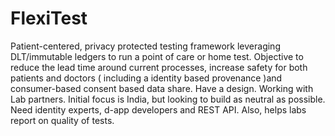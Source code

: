 # FlexiTest
Patient-centered, privacy protected testing framework leveraging DLT/immutable ledgers to run a point of care or home test. Objective to reduce the lead time around current processes, increase safety for both patients and doctors ( including a identity based provenance )and consumer-based consent based data share. Have a design. Working with Lab partners. Initial focus is India, but looking to build as neutral as possible. Need identity experts, d-app developers and REST API. Also, helps labs report on quality of tests.
